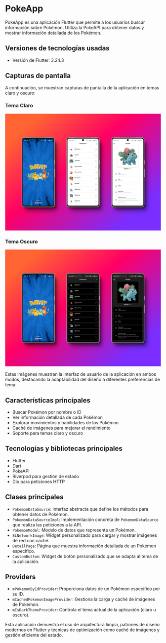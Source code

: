 # PokeApp

PokeApp es una aplicación Flutter que permite a los usuarios buscar información sobre Pokémon. Utiliza la PokeAPI para obtener datos y mostrar información detallada de los Pokémon.

## Versiones de tecnologías usadas

- Versión de Flutter: 3.24.3


## Capturas de pantalla

A continuación, se muestran capturas de pantalla de la aplicación en temas claro y oscuro:

### Tema Claro

![Tema Claro](doc_mockups/mockup_light.png)

### Tema Oscuro

![Tema Oscuro](doc_mockups/mockup_dark.png)

Estas imágenes muestran la interfaz de usuario de la aplicación en ambos modos, destacando la adaptabilidad del diseño a diferentes preferencias de tema.



## Características principales

- Buscar Pokémon por nombre o ID
- Ver información detallada de cada Pokémon
- Explorar movimientos y habilidades de los Pokémon
- Caché de imágenes para mejorar el rendimiento
- Soporte para temas claro y oscuro

## Tecnologías y bibliotecas principales

- Flutter
- Dart
- PokeAPI
- Riverpod para gestión de estado
- Dio para peticiones HTTP

## Clases principales

- `PokemonDataSource`: Interfaz abstracta que define los métodos para obtener datos de Pokémon.
- `PokemonDataSourceImpl`: Implementación concreta de `PokemonDataSource` que realiza las peticiones a la API.
- `PokemonModel`: Modelo de datos que representa un Pokémon.
- `BLNetworkImage`: Widget personalizado para cargar y mostrar imágenes de red con caché.
- `DetailPage`: Página que muestra información detallada de un Pokémon específico.
- `CustomButton`: Widget de botón personalizado que se adapta al tema de la aplicación.

## Providers

- `mPokemonByIdProvider`: Proporciona datos de un Pokémon específico por su ID.
- `mCachedPokemonImageProvider`: Gestiona la carga y caché de imágenes de Pokémon.
- `mIsDarkThemeProvider`: Controla el tema actual de la aplicación (claro u oscuro).

Esta aplicación demuestra el uso de arquitectura limpia, patrones de diseño modernos en Flutter y técnicas de optimización como caché de imágenes y gestión eficiente del estado.
